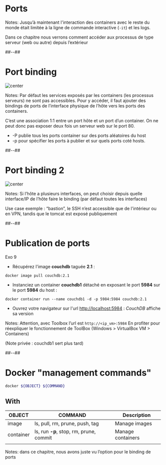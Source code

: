 <!-- .slide: class="transition-white sfeir-bg-blue" -->

# Ports

Notes:
Jusqu’à maintenant l'interaction des containers avec le reste du monde était limitée à la ligne de commande interactive (`-it`) et les logs.

Dans ce chapitre nous verrons comment accéder aux processus de type serveur (web ou autre) depuis l’extérieur


##--##

<!-- .slide: class="sfeir-bg-white-6" -->

# Port binding

![center](./assets/images/ports/binding_1.png)

Notes:
Par défaut les services exposés par les containers (les processus serveurs) ne sont pas accessibles. Pour y accéder, il faut ajouter des bindings de ports de l’interface physique de l’hôte vers les ports des containers.  

C’est une association 1:1 entre un port hôte et un port d’un container. On ne peut donc pas exposer deux fois un serveur web sur le port 80.  

* -P publie tous les ports container sur des ports aléatoires du host
* -p pour spécifier les ports à publier et sur quels ports coté hosts.


##--##

<!-- .slide: class="sfeir-bg-white-6" -->

# Port binding 2

![center](./assets/images/ports/binding_2.png)

Notes:
Si l’hôte a plusieurs interfaces, on peut choisir depuis quelle interface/IP de l’hôte faire le binding (par défaut toutes les interfaces)

Use case exemple : “bastion”, le SSH n’est accessible que de l'intérieur ou en VPN, tandis que le tomcat est exposé publiquement

##--##

<!-- .slide: class="sfeir-bg-white-4 with-code big-code" -->

# Publication de ports

Exo 9 <!-- .element: class="exo" -->

* Récupérez l'image **couchdb** taguée **2.1** :

```docker
docker image pull couchdb:2.1
```

* Instanciez un container **couchdb1** détaché en exposant le port **5984** sur le port **5984** du host :

```docker
docker container run --name couchdb1 -d -p 5984:5984 couchdb:2.1
```

* Ouvrez votre navigateur sur l'url [http://localhost:5984](http://localhost:5984) : *CouchDB* affiche sa version

Notes:
Attention, avec Toolbox l’url est `http://<ip_vm>:5984`
En profiter pour réexpliquer le fonctionnement de ToolBox (Windows > VirtualBox VM > Containers)

(Note privée : couchdb1 sert plus tard)


##--##

<!-- .slide: class="sfeir-bg-white-6 with-code big-code" -->

# Docker "management commands"

```bash
docker ${OBJECT} ${COMMAND}
```

## With <!-- .element: style="margin-top: 5rem; margin-bottom: 5rem;" -->

| OBJECT | COMMAND | Description |
|--|--|--|
| <span class="warning">image</span>      | ls, pull, rm, prune, push, tag | <span class="dark">Manage images</span>     |
| <span class="warning">container</span>  | ls, run **-p**, stop, rm, prune, commit   | <span class="dark">Manage containers</span> |
|  |  |  |

Notes:
dans ce chapitre, nous avons juste vu l’option pour le binding de ports
